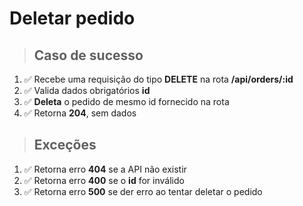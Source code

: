 # Deletar pedido

> ## Caso de sucesso

1. ✅ Recebe uma requisição do tipo **DELETE** na rota **/api/orders/:id**
2. ✅ Valida dados obrigatórios **id**
3. ✅ **Deleta** o pedido de mesmo id fornecido na rota
4. ✅ Retorna **204**, sem dados

> ## Exceções

1. ✅ Retorna erro **404** se a API não existir
2. ✅ Retorna erro **400** se o **id** for inválido
3. ✅ Retorna erro **500** se der erro ao tentar deletar o pedido